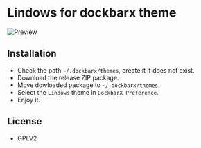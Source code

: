 # Lindows for dockbarx theme

![Preview](https://wx3.sinaimg.cn/large/686ee05dly1fv73uq3hjhj206p03vq2t.jpg)

## Installation
- Check the path `~/.dockbarx/themes`, create it if does not exist.
- Download the release ZIP package.
- Move dowloaded package to `~/.dockbarx/themes`.
- Select the `Lindows` theme in `DockbarX Preference`.
- Enjoy it.

## License
- GPLV2
